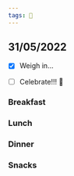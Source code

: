 ```yaml
---
tags: 📆
---
```


31/05/2022
---

- [x] Weigh in...
- [ ] Celebrate!!! 🥇


### Breakfast


### Lunch


### Dinner


### Snacks

